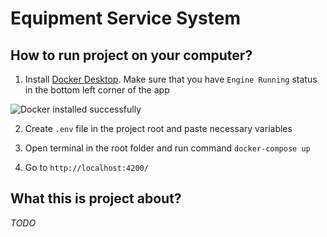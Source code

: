# Equipment Service System

## How to run project on your computer?
1) Install [Docker Desktop](https://www.docker.com/). Make sure that you have ```Engine Running``` status in the bottom left corner of the app

![Docker installed successfully](https://user-images.githubusercontent.com/48417874/198738635-f669f1c9-94ea-4e06-b1b5-2dc893c97355.png)

2) Create ```.env``` file in the project root and paste necessary variables

3) Open terminal in the root folder and run command ```docker-compose up```

4) Go to ```http://localhost:4200/```

## What this is project about?

*TODO*